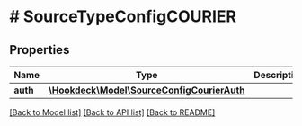 # # SourceTypeConfigCOURIER

## Properties

Name | Type | Description | Notes
------------ | ------------- | ------------- | -------------
**auth** | [**\Hookdeck\Model\SourceConfigCourierAuth**](SourceConfigCourierAuth.md) |  | [optional]

[[Back to Model list]](../../README.md#models) [[Back to API list]](../../README.md#endpoints) [[Back to README]](../../README.md)
